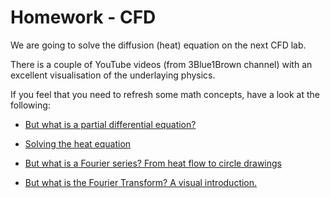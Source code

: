 
# Homework - CFD

We are going to solve the diffusion (heat) equation on the next CFD lab.

There is a couple of YouTube videos (from 3Blue1Brown channel) with an excellent visualisation of the underlaying physics.

If you feel that you need to refresh some math concepts, have a look at the following:

* [But what is a partial differential equation?](https://youtu.be/ly4S0oi3Yz8)

* [Solving the heat equation](https://youtu.be/ToIXSwZ1pJU?list)

* [But what is a Fourier series? From heat flow to circle drawings](https://youtu.be/r6sGWTCMz2k)

* [But what is the Fourier Transform? A visual introduction.](https://youtu.be/spUNpyF58BY)
